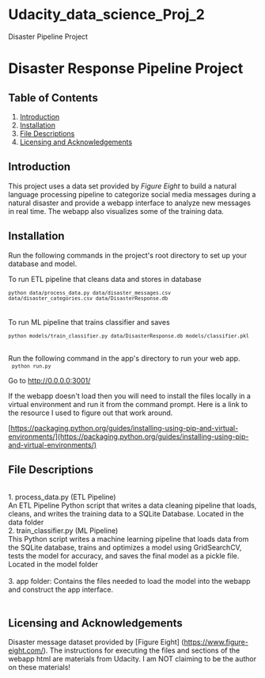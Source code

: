 # Udacity_data_science_Proj_2
Disaster Pipeline Project

# Disaster Response Pipeline Project

## Table of Contents 
1. [Introduction](#introduction)
2. [Installation](#installation)
3. [File Descriptions](#descriptions)
4. [Licensing and Acknowledgements](#aknowledge)

## Introduction <a name=" introduction"></a>

This project uses a data set provided by *Figure Eight* to build a natural language processing pipeline to categorize social media messages during a natural disaster and provide a webapp interface to analyze new messages in real time. The webapp also visualizes some of the training data.

## Installation <a name=" introduction "></a>

Run the following commands in the project's root directory to set up your database and model. <br>

To run ETL pipeline that cleans data and stores in database <br>
<code> `python data/process_data.py data/disaster_messages.csv data/disaster_categories.csv data/DisasterResponse.db` </code> <br>
<br>To run ML pipeline that trains classifier and saves <br>
<code> `python models/train_classifier.py data/DisasterResponse.db models/classifier.pkl` </code> <br>

Run the following command in the app's directory to run your web app. <br>
<code> `python run.py` </code>

Go to http://0.0.0.0:3001/ <br>

If the webapp doesn't load then you will need to install the files locally in a virtual environment and run it from the command prompt. Here is a link to the resource I used to figure out that work around.

 [https://packaging.python.org/guides/installing-using-pip-and-virtual-environments/](https://packaging.python.org/guides/installing-using-pip-and-virtual-environments/)

## File Descriptions <a name=" File Descriptions "></a>
<br>
1. process_data.py (ETL Pipeline)<br>
An ETL Pipeline Python script that writes a data cleaning pipeline that loads, cleans, and writes the training data to a SQLite Database. Located in the data folder
<br/>
2. train_classifier.py (ML Pipeline)<br>
This Python script writes a machine learning pipeline that loads data from the SQLite database, trains and optimizes a model using GridSearchCV, tests the model for accuracy, and saves the final model as a pickle file. Located in the model folder<br>
<br/>
3. app folder: Contains the files needed to load the model into the webapp and construct the app interface. <br>
<br/>

## Licensing and Acknowledgements <a name=" aknowledge "></a>
Disaster message dataset provided by [Figure Eight] (https://www.figure-eight.com/).
The instructions for executing the files and sections of the webapp html are materials from Udacity. I am NOT claiming to be the author on these materials!

